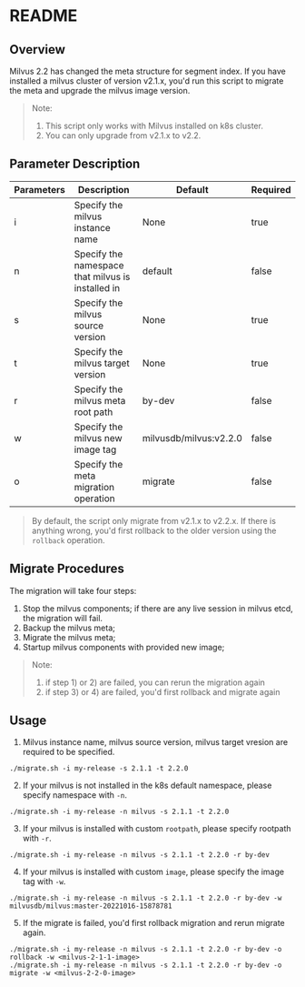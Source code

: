 # README

## Overview

Milvus 2.2 has changed the meta structure for segment index. If you have installed a milvus cluster of version v2.1.x, you'd run this script to migrate the meta and upgrade the milvus image version.

> Note: 
> 1. This script only works with Milvus installed on k8s cluster.
> 2. You can only upgrade from v2.1.x to v2.2.

## Parameter Description

| Parameters | Description                                       | Default                      | Required                |
| ---------- | ------------------------------------------------- | ---------------------------- | ----------------------- |
| i          | Specify the milvus instance name                  | None                         | true                    |
| n          | Specify the namespace that milvus is installed in | default                      | false                   |
| s          | Specify the milvus source version                 | None                         | true                    |
| t          | Specify the milvus target version                 | None                         | true                    |
| r          | Specify the milvus meta root path                 | by-dev                       | false                   |
| w          | Specify the milvus new image tag                  | milvusdb/milvus:v2.2.0       | false                   |
| o          | Specify the meta migration operation              | migrate                      | false                   |
> By default, the script only migrate from v2.1.x to v2.2.x. If there is anything wrong, you'd first rollback to the older version using the `rollback` operation.

## Migrate Procedures
The migration will take four steps:
1. Stop the milvus components; if there are any live session in milvus etcd, the migration will fail.
2. Backup the milvus meta;
3. Migrate the milvus meta;
4. Startup milvus components with provided new image;

> Note:
> 1. if step 1) or 2) are failed, you can rerun the migration again
> 2. if step 3) or 4) are failed, you'd first rollback and migrate again

## Usage

1. Milvus instance name, milvus source version, milvus target vresion are required to be specified.

```shell
./migrate.sh -i my-release -s 2.1.1 -t 2.2.0
```

2. If your milvus is not installed in the k8s default namespace, please specify namespace with `-n`.

```shell
./migrate.sh -i my-release -n milvus -s 2.1.1 -t 2.2.0
```

3. If your milvus is installed with custom `rootpath`, please specify rootpath with `-r`.

```shell
./migrate.sh -i my-release -n milvus -s 2.1.1 -t 2.2.0 -r by-dev
```

4. If your milvus is installed with custom `image`, please specify the image tag with `-w`.

```shell
./migrate.sh -i my-release -n milvus -s 2.1.1 -t 2.2.0 -r by-dev -w milvusdb/milvus:master-20221016-15878781
```

5. If the migrate is failed, you'd first rollback migration and rerun migrate again.

```
./migrate.sh -i my-release -n milvus -s 2.1.1 -t 2.2.0 -r by-dev -o rollback -w <milvus-2-1-1-image>
./migrate.sh -i my-release -n milvus -s 2.1.1 -t 2.2.0 -r by-dev -o migrate -w <milvus-2-2-0-image>
```
